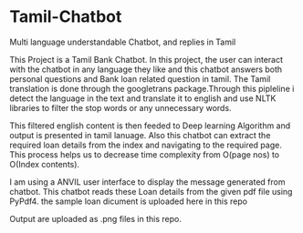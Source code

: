 # Tamil-Chatbot
Multi language understandable Chatbot, and replies in Tamil  

This Project is a Tamil Bank Chatbot. In this project, the user can interact with the chatbot in any language
they like and this chatbot answers both personal questions and Bank loan related question in tamil. The Tamil translation
is done through the googletrans package.Through this pipleline i detect the language in the text and translate it to english and
use NLTK libraries to filter the stop words or any unnecessary words.

This filtered english content is then feeded to Deep learning Algorithm and output is presented in tamil lanuage.
Also this chatbot can extract the required loan details from the index and navigating to the required page. This process helps us to decrease 
time complexity from O(page nos) to O(Index contents).

I am using a ANVIL user interface to display the message generated from chatbot. This chatbot reads these Loan details from the given pdf file using PyPdf4. the sample loan dicument is uploaded here in this repo

Output are uploaded as .png files in this repo.
